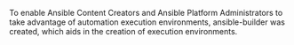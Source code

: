 To enable Ansible Content Creators and Ansible Platform Administrators to take advantage of automation execution environments, ansible-builder was created, which aids in the creation of execution environments.
